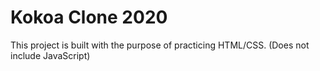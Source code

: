 # Kokoa Clone 2020

This project is built with the purpose of practicing HTML/CSS.
(Does not include JavaScript)
